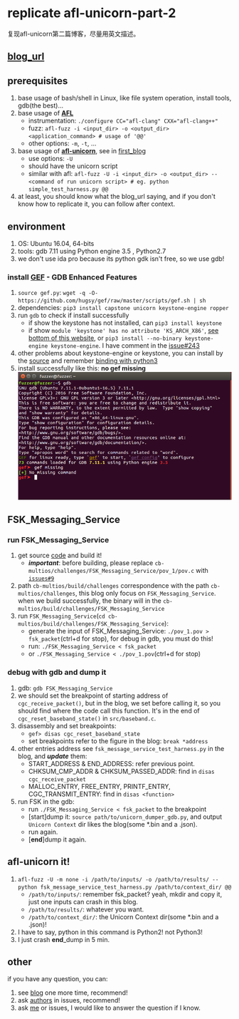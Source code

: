 # replicate afl-unicorn-part-2
复现afl-unicorn第二篇博客，尽量用英文描述。

## [blog_url](https://hackernoon.com/afl-unicorn-part-2-fuzzing-the-unfuzzable-bea8de3540a5)

## prerequisites
1. base usage of bash/shell in Linux, like file system operation, install tools, gdb(the best)...  
2. base usage of [**AFL**](http://lcamtuf.coredump.cx/afl/)
    + instrumentation: ```./configure CC="afl-clang" CXX="afl-clang++"```
    + fuzz: ```afl-fuzz -i <input_dir> -o <output_dir> <application_command> # usage of '@@'```
    + other options: `-m`, `-t`, ...
3. base usage of [**afl-unicorn**](https://github.com/Battelle/afl-unicorn), see in [first_blog](https://hackernoon.com/afl-unicorn-fuzzing-arbitrary-binary-code-563ca28936bf)
    + use options: `-U`
    + should have the unicorn script
    + similar with afl: ```afl-fuzz -U -i <input_dir> -o <output_dir> -- <command of run unicorn script> # eg. python simple_test_harness.py @@```
4. at least, you should know what the blog_url saying, and if you don't know how to replicate it, you can follow after context.

## environment
1. OS: Ubuntu 16.04, 64-bits
2. tools: gdb 7.11 using Python engine 3.5 , Python2.7
3. we don't use ida pro because its python gdk isn't free, so we use gdb!

### install [GEF](https://gef.readthedocs.io/en/master/) - GDB Enhanced Features
1. `source gef.py`: `wget -q -O- https://github.com/hugsy/gef/raw/master/scripts/gef.sh | sh`
2. dependencies: `pip3 install capstone unicorn keystone-engine ropper`
3. run `gdb` to check if install successfully
    + if show the keystone has not installed, can `pip3 install keystone`
    + if show `module 'keystone' has no attribute 'KS_ARCH_X86'`, [see bottom of this website](https://docs.angr.io/introductory-errata/install), or `pip3 install --no-binary keystone-engine keystone-engine`. I have comment in the [issue#243](https://github.com/keystone-engine/keystone/issues/243)
4. other problems about keystone-engine or keystone, you can install by the [source](https://github.com/keystone-engine/keystone) and remember [binding with python3](https://github.com/keystone-engine/keystone/tree/master/bindings/python)
5. install successfully like this: **no gef missing** ![install_gef](./img/gdb-gef.png)

## FSK_Messaging_Service

### run FSK_Messaging_Service
1. get source [code](https://github.com/trailofbits/cb-multios) and build it!
    + ***important***: before building, please replace `cb-multios/challenges/FSK_Messaging_Service/pov_1/pov.c` with [`issues#9`](https://github.com/Battelle/afl-unicorn/issues/9)
2. path `cb-multios/build/challenges` correspondence with the path `cb-multios/challenges`, this blog only focus on `FSK_Messaging_Service`. when we build successfully, the binary will in the `cb-multios/build/challenges/FSK_Messaging_Service`
3. run `FSK_Messaging_Service`(`cd cb-multios/build/challenges/FSK_Messaging_Service`):
    + generate the input of FSK_Messaging_Service: `./pov_1.pov > fsk_packet`(ctrl+d for stop), for debug in gdb, you must do this!
    + run: `./FSK_Messaging_Service < fsk_packet`
    + or `./FSK_Messaging_Service < ./pov_1.pov`(ctrl+d for stop)

### debug with gdb and dump it
1. gdb: `gdb FSK_Messaging_Service`
2. we should set the breakpoint of starting address of `cgc_receive_packet()`, but in the blog, we set before calling it, so you should find where the code call this function. It's in the end of `cgc_reset_baseband_state()` in `src/baseband.c`.
3. disassembly and set breakpoints:
    + `gef> disas cgc_reset_baseband_state`
    + set breakpoints refer to the figure in the blog: `break *address`
4. other entries address see `fsk_message_service_test_harness.py` in the blog, and ***update*** them:
    + START_ADDRESS & END_ADDRESS: refer previous point.
    + CHKSUM_CMP_ADDR & CHKSUM_PASSED_ADDR: find in `disas cgc_receive_packet`
    + MALLOC_ENTRY, FREE_ENTRY, PRINTF_ENTRY, CGC_TRANSMIT_ENTRY: find in `disas <function>`
5. run FSK in the gdb:
    + run `./FSK_Messaging_Service < fsk_packet` to the breakpoint
    + [start]dump it: `source path/to/unicorn_dumper_gdb.py`, and output `Unicorn Context` dir likes the blog(some *.bin and a .json).
    + run again.
    + [**end**]dump it again.

## afl-unicorn it!
1. `afl-fuzz -U -m none -i /path/to/inputs/ -o /path/to/results/ -- python fsk_message_service_test_harness.py /path/to/context_dir/ @@`
    + `/path/to/inputs/`: remember fsk_packet? yeah, mkdir and copy it, just one inputs can crash in this blog.
    + `/path/to/results/`: whatever you want.
    + `/path/to/context_dir/`: the Unicorn Context dir(some *.bin and a .json)!
2. I have to say, python in this command is Python2! not Python3!
3. I just crash **end**_dump in 5 min.

## other
if you have any question, you can:<br>
1. see [blog](https://hackernoon.com/afl-unicorn-part-2-fuzzing-the-unfuzzable-bea8de3540a5) one more time, recommend!
2. ask [authors](https://github.com/trailofbits/cb-multios/issues) in issues, recommend!
3. ask [me](517862788@qq.com) or issues, I would like to answer the question if I know.